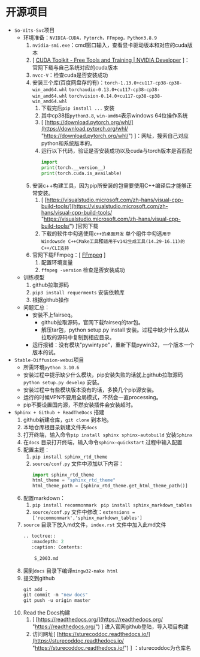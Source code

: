 # 开源项目

-   `So-Vits-Svc`项目
    -   环境准备：`NVIDIA-CUDA，Pytorch，FFmpeg，Python3.8.9`
        1.  `nvidia-smi.exe`：cmd窗口输入，查看显卡驱动版本和对应的cuda版本
        2.  \[ [CUDA Toolkit - Free Tools and Training | NVIDIA Developer](https://developer.nvidia.com/cuda-toolkit "CUDA Toolkit - Free Tools and Training | NVIDIA Developer") ]：官网下载与自己系统对应的cuda版本
        3.  `nvcc-V`：检查cuda是否安装成功
        4.  安装三个库(百度网盘存的有)：`torch-1.13.0+cu117-cp38-cp38-win_amd64.whl` `torchaudio-0.13.0+cu117-cp38-cp38-win_amd64.whl` `torchvision-0.14.0+cu117-cp38-cp38-win_amd64.whl`
            1.  下载完后`pip install ...` 安装
            2.  其中cp38指`python3.8`, `win-amd64`表示windows 64位操作系统
            3.  \[ [https://download.pytorch.org/whl/](https://download.pytorch.org/whl/ "https://download.pytorch.org/whl/") ]：网址，搜索自己对应python和系统版本的。
            4.  运行以下代码，验证是否安装成功以及cuda与torch版本是否匹配
                ```python
                import
                print(torch.__version__)
                print(torch.cuda.is_available)
                ```
        5.  安装c++构建工具，因为pip所安装的包需要使用C++编译后才能够正常安装。
            1.  \[ [https://visualstudio.microsoft.com/zh-hans/visual-cpp-build-tools/](https://visualstudio.microsoft.com/zh-hans/visual-cpp-build-tools/ "https://visualstudio.microsoft.com/zh-hans/visual-cpp-build-tools/") ]官网下载
            2.  下载的软件中勾选使用`c++的桌面开发` 单个组件中勾选`用于Windowsde C++CMake工具`和`适用于v142生成工具(14.29-16.11)的C++/CLI支持`
        6.  官网下载FFmpeg：\[ [FFmpeg](https://ffmpeg.org/ "FFmpeg") ]
            1.  配置环境变量
            2.  `ffmpeg -version` 检查是否安装成功
    -   训练模型
        1.  github拉取源码
        2.  `pip3 install requerments` 安装依赖库
        3.  根据github操作
    -   问题汇总：
        -   安装不上fairseq。
            -   github拉取源码，官网下载fairseq的tar包。
            -   解压tar包，python setup.py install 安装。过程中缺少什么就从拉取的源码中复制到相应目录。
        -   运行报错：没有模块"pywintype"，重新下载pywin32，一个版本一个版本的试。
-   `Stable-Diffusion-webui`项目
    -   所需环境`python 3.10.6`
    -   安装过程中提示缺少什么模块，pip安装失败的话就上github拉取源码`python setup.py develop` 安装。
    -   安装过程中有些模块版本没有的话，多换几个pip源安装。
    -   运行的时候VPN不要用全局模式，不然会一直processing。
    -   pip不要设置国内源，不然安装插件会安装超时。
-   `Sphinx + Github + ReadTheDocs` 搭建
    1.  github新建仓库，`git clone` 到本地。
    2.  本地仓库根目录新建文件夹`docs`
    3.  打开终端，输入命令`pip install sphinx sphinx-autobuild` 安装`Sphinx`
    4.  在`docs` 目录打开终端，输入命令`sphinx-quickstart` 过程中输入配置
    5.  配置主题：
        1.  `pip install sphinx_rtd_theme
            `
        2.  `source/conf.py` 文件中添加以下内容：
            ```python
            import sphinx_rtd_theme
            html_theme = "sphinx_rtd_theme"
            html_theme_path = [sphinx_rtd_theme.get_html_theme_path()]

            ```
    6.  配置markdown：
        1.  `pip install recommonmark `     `pip install sphinx_markdown_tables`
        2.  `source/conf.py` 文件中修改：`extensions = ['recommonmark','sphinx_markdown_tables'] `
    7.  `source` 目录下放入md文件，`index.rst` 文件中加入此md文件
        ```python
        .. toctree::
           :maxdepth: 2
           :caption: Contents:
           
            S_2003.md

        ```
    8.  回到`docs` 目录下编译`mingw32-make html`&#x20;
    9.  提交到github
        ```python
        git add .
        git commit -m "new docs"
        git push -u origin master

        ```
    10. Read the Docs构建
        1.  \[ [https://readthedocs.org/](https://readthedocs.org/ "https://readthedocs.org/") ] 进入官网github登陆，导入项目构建
        2.  访问网址\[ [https://sturecoddoc.readthedocs.io/](https://sturecoddoc.readthedocs.io/ "https://sturecoddoc.readthedocs.io/") ] ：sturecoddoc为仓库名
